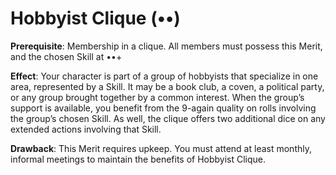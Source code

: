 # Hobbyist Clique (••) 
**Prerequisite**: Membership in a clique. All members must possess this Merit, and the chosen Skill at ••+ 

**Effect**: Your character is part of a group of hobbyists that specialize in one area, represented by a Skill. It may be a book club, a coven, a political party, or any group brought together by a common interest. When the group’s support is available, you benefit from the 9-again quality on rolls involving the group’s chosen Skill. As well, the clique offers two additional dice on any extended actions involving that Skill. 

**Drawback**: This Merit requires upkeep. You must attend at least monthly, informal meetings to maintain the benefits of Hobbyist Clique.